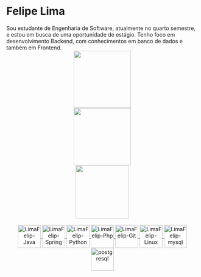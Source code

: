 <h1>Felipe Lima</h1>
Sou estudante de Engenharia de Software, atualmente no quarto semestre, e estou em busca de uma oportunidade de estágio. Tenho foco em desenvolvimento Backend, com conhecimentos em banco de dados e também em Frontend.
<div align="center">
  <a href="https://github.com/LimaFelip">
<img align="" height="150em" src="https://github-readme-stats.vercel.app/api?LimaFelip=anuraghazra&show_icons=true&theme=transparent"/>
</div>
<div align="center">
  <a href="https://github.com/LimaFelip">
    
  <img align="" height="150em" src="https://github-readme-stats.vercel.app/api?username=LimaFelip&show_icons=true&theme=dracula&include_all_commits=true&count_private=true"/>
</div>
 <div align="center">      
  <img height="140em" align="" src="https://github-readme-stats.vercel.app/api/top-langs/?username=LimaFelip&layout=compact&langs_count=7&theme=dracula"/>
</div>
  
<div style="display: inline_block" align="center"><br>
<img align="center" alt="LimaFelip-Java" height="60" width="60"
     src="https://cdn.jsdelivr.net/gh/devicons/devicon/icons/java/java-original.svg" />
<img align="center" alt="LimaFelip-Spring" height="60" width="60"
     src="https://cdn.jsdelivr.net/gh/devicons/devicon/icons/spring/spring-original-wordmark.svg" />
<img align="center" alt="LimaFelip-Python" height="60" width="60"
      src="https://cdn.jsdelivr.net/gh/devicons/devicon/icons/python/python-original.svg" />
<img align="center" alt="LimaFelip-Php" height="60" width="60"
      src="https://cdn.jsdelivr.net/gh/devicons/devicon/icons/php/php-original.svg" />
<img align="center" alt="LimaFelip-Git" height="60" width="60"
      src="https://cdn.jsdelivr.net/gh/devicons/devicon/icons/git/git-original.svg" />
<img align="center" alt="LimaFelip-Linux" height="60" width="60"
      src="https://cdn.jsdelivr.net/gh/devicons/devicon/icons/linux/linux-original.svg" />
<img align="center" alt="LimaFelip-mysql" width="60" height="60" 
     src="https://www.vectorlogo.zone/logos/mysql/mysql-official.svg"/></a> 
<img align="center" alt="postgresql" width="60" height="60"    
     src="https://img.icons8.com/color/144/000000/postgreesql.png" /> </a>
</div>  
<div style="display: inline_block"><br>
  <br>
  <br>
